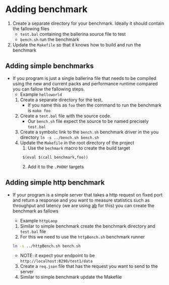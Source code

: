 
# Adding benchmark
1. Create a separate directory for your benchmark. Ideally it should contain the fallowing files
    - `test.bal` containing the ballerina source file to test
    - `bench.sh` run the benchmark
2. Update the `Makefile` so that it knows how to build and run the benchmark
## Adding simple benchmarks
- If you program is just a single ballerina file that needs to be compiled using the new and current packs and performance runtime compared you can fallow the fallowing steps.
    - Example `helloworld`
    1. Create a separate directory for the test.
       - If you name this as `foo` then the command to run the benchmark is `make foo`
    2. Create a `test.bal` file with the source code.
       - Our `bench.sh` file expect the source to be named precisely `test.bal`
    3. Create a symbolic link to the `bench.sh` benchmark driver in the you directory
       `ln -s ../bench.sh bench.sh`
    4. Update the `Makefile` in the root directory of the project
       1. Use the `bechmark` macro to create the build target
       ```make
        $(eval $(call benchmark,foo))
       ```
       2. Add it to the `.PHONY` targets
## Adding simple http benchmark
- If your program is a simple server that takes a http request on fixed port and return a response and you want to measure statistics such as throughput and latency (we are using [ab](https://httpd.apache.org/docs/2.4/programs/ab.html) for this) you can create the benchmark as fallows
  - Example `httpLoop`
  1. Similar to simple benchmark create the benchmark directory and `test.bal` file
  2. For this we need to use the `httpBench.sh` benchmark runner
    ```bash
    ln -s ../httpBench.sh bench.sh
    ```
    - NOTE: it expect your endpoint to be `http://localhost:8290/test1/data`

  3. Create a `req.json` file that has the request you want to send to the server
  4. Similar to simple benchmark update the Makefile
